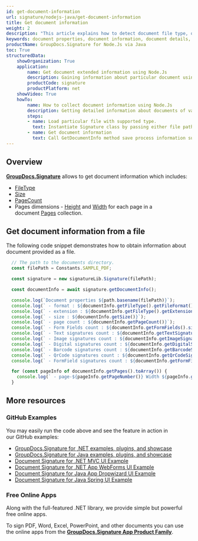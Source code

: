 ```yaml
---
id: get-document-information
url: signature/nodejs-java/get-document-information
title: Get document information
weight: 2
description: "This article explains how to detect document file type, obtain document details,  retrieve list of existing form fields and added signatures, calculate pages count when processing document file with GroupDocs.Signature."
keywords: document properties, document information, document details, get document information
productName: GroupDocs.Signature for Node.Js via Java 
toc: True
structuredData:
    showOrganization: True
    application:    
        name: Get document extended information using Node.Js    
        description: Gaining information about particular document using Node.Js language and GroupDocs.Signature for Node.Js via Java APIs
        productCode: signature
        productPlatform: net 
    showVideo: True
    howTo:
        name: How to collect document information using Node.Js 
        description: Getting detailed information about documents of various document types in Node.Js
        steps:
        - name: Load particular file with supported type.
          text: Instantiate Signature class by passing either file path or stream. 
        - name: Get document information
          text: Call GetDocumentInfo method save process information such as page count or document format.
---
```

## Overview

[**GroupDocs.Signature**](https://products.groupdocs.com/signature/nodejs-java) allows to get document information which includes:

* [FileType](https://reference.groupdocs.com/signature/nodejs-java/com.groupdocs.signature.domain/documentinfo/filetype)
* [Size](https://reference.groupdocs.com/signature/nodejs-java/com.groupdocs.signature.domain/documentinfo/size)
* [PageCount](https://reference.groupdocs.com/signature/nodejs-java/com.groupdocs.signature.domain/documentinfo/pagecount)
* Pages dimensions - [Height](https://reference.groupdocs.com/signature/nodejs-java/com.groupdocs.signature.domain/pageinfo/height) and [Width](https://reference.groupdocs.com/signature/nodejs-java/com.groupdocs.signature.domain/pageinfo/width) for each page in a document [Pages](https://reference.groupdocs.com/signature/nodejs-java/com.groupdocs.signature.domain/idocumentinfo/pages) collection.

## Get document information from a file

The following code snippet demonstrates how to obtain information about document provided as a file.

```javascript
  // The path to the documents directory.
  const filePath = Constants.SAMPLE_PDF;

  const signature = new signatureLib.Signature(filePath);

  const documentInfo = await signature.getDocumentInfo();

  console.log(`Document properties ${path.basename(filePath)}`);
  console.log(` - format : ${documentInfo.getFileType().getFileFormat()}`);
  console.log(` - extension : ${documentInfo.getFileType().getExtension()}`);
  console.log(` - size : ${documentInfo.getSize()}`);
  console.log(` - page count : ${documentInfo.getPageCount()}`);
  console.log(` - Form Fields count : ${documentInfo.getFormFields().size()}`);
  console.log(` - Text signatures count : ${documentInfo.getTextSignatures().size()}`);
  console.log(` - Image signatures count : ${documentInfo.getImageSignatures().size()}`);
  console.log(` - Digital signatures count : ${documentInfo.getDigitalSignatures().size()}`);
  console.log(` - Barcode signatures count : ${documentInfo.getBarcodeSignatures().size()}`);
  console.log(` - QrCode signatures count : ${documentInfo.getQrCodeSignatures().size()}`);
  console.log(` - FormField signatures count : ${documentInfo.getFormFieldSignatures().size()}`);

  for (const pageInfo of documentInfo.getPages().toArray()) {
    console.log(` - page-${pageInfo.getPageNumber()} Width ${pageInfo.getWidth()}, Height ${pageInfo.getHeight()}`);
  }
```

## More resources

### GitHub Examples

You may easily run the code above and see the feature in action in our GitHub examples:

* [GroupDocs.Signature for ,NET examples, plugins, and showcase](https://github.com/groupdocs-signature/GroupDocs.Signature-for-.NET)
* [GroupDocs.Signature for Java examples, plugins, and showcase](https://github.com/groupdocs-signature/GroupDocs.Signature-for-Java)
* [Document Signature for .NET MVC UI Example](https://github.com/groupdocs-signature/GroupDocs.Signature-for-.NET-MVC)
* [Document Signature for .NET App WebForms UI Example](https://github.com/groupdocs-signature/GroupDocs.Signature-for-.NET-WebForms)
* [Document Signature for Java App Dropwizard UI Example](https://github.com/groupdocs-signature/GroupDocs.Signature-for-Java-Dropwizard)
* [Document Signature for Java Spring UI Example](https://github.com/groupdocs-signature/GroupDocs.Signature-for-Java-Spring)

### Free Online Apps

Along with the full-featured .NET library, we provide simple but powerful free online apps.

To sign PDF, Word, Excel, PowerPoint, and other documents you can use the online apps from the **[GroupDocs.Signature App Product Family](https://products.groupdocs.app/signature/family)**.

